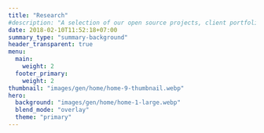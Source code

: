 ```yaml
---
title: "Research"
#description: "A selection of our open source projects, client portfolio and technical papers"
date: 2018-02-10T11:52:18+07:00
summary_type: "summary-background"
header_transparent: true
menu:
  main:
    weight: 2
  footer_primary:
    weight: 2
thumbnail: "images/gen/home/home-9-thumbnail.webp"
hero:
  background: "images/gen/home/home-1-large.webp"
  blend_mode: "overlay"
  theme: "primary"
---
```

